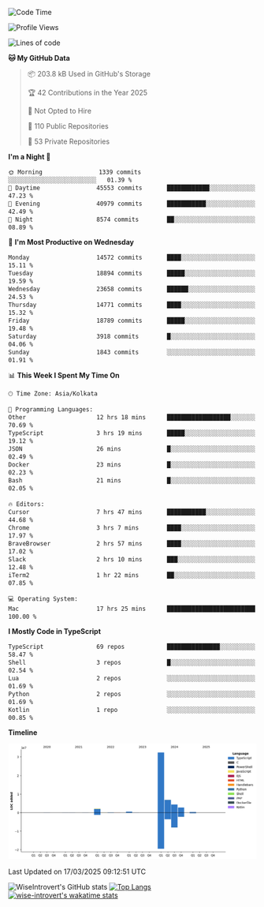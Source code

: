 <!--START_SECTION:waka-->
![Code Time](http://img.shields.io/badge/Code%20Time-2%2C262%20hrs%2028%20mins-blue)

![Profile Views](http://img.shields.io/badge/Profile%20Views-3-blue)

![Lines of code](https://img.shields.io/badge/From%20Hello%20World%20I%27ve%20Written-49.6%20million%20lines%20of%20code-blue)

**🐱 My GitHub Data** 

> 📦 203.8 kB Used in GitHub's Storage 
 > 
> 🏆 42 Contributions in the Year 2025
 > 
> 🚫 Not Opted to Hire
 > 
> 📜 110 Public Repositories 
 > 
> 🔑 53 Private Repositories 
 > 
**I'm a Night 🦉** 

```text
🌞 Morning                1339 commits        ░░░░░░░░░░░░░░░░░░░░░░░░░   01.39 % 
🌆 Daytime                45553 commits       ████████████░░░░░░░░░░░░░   47.23 % 
🌃 Evening                40979 commits       ███████████░░░░░░░░░░░░░░   42.49 % 
🌙 Night                  8574 commits        ██░░░░░░░░░░░░░░░░░░░░░░░   08.89 % 
```
📅 **I'm Most Productive on Wednesday** 

```text
Monday                   14572 commits       ████░░░░░░░░░░░░░░░░░░░░░   15.11 % 
Tuesday                  18894 commits       █████░░░░░░░░░░░░░░░░░░░░   19.59 % 
Wednesday                23658 commits       ██████░░░░░░░░░░░░░░░░░░░   24.53 % 
Thursday                 14771 commits       ████░░░░░░░░░░░░░░░░░░░░░   15.32 % 
Friday                   18789 commits       █████░░░░░░░░░░░░░░░░░░░░   19.48 % 
Saturday                 3918 commits        █░░░░░░░░░░░░░░░░░░░░░░░░   04.06 % 
Sunday                   1843 commits        ░░░░░░░░░░░░░░░░░░░░░░░░░   01.91 % 
```


📊 **This Week I Spent My Time On** 

```text
🕑︎ Time Zone: Asia/Kolkata

💬 Programming Languages: 
Other                    12 hrs 18 mins      ██████████████████░░░░░░░   70.69 % 
TypeScript               3 hrs 19 mins       █████░░░░░░░░░░░░░░░░░░░░   19.12 % 
JSON                     26 mins             █░░░░░░░░░░░░░░░░░░░░░░░░   02.49 % 
Docker                   23 mins             █░░░░░░░░░░░░░░░░░░░░░░░░   02.23 % 
Bash                     21 mins             █░░░░░░░░░░░░░░░░░░░░░░░░   02.05 % 

🔥 Editors: 
Cursor                   7 hrs 47 mins       ███████████░░░░░░░░░░░░░░   44.68 % 
Chrome                   3 hrs 7 mins        ████░░░░░░░░░░░░░░░░░░░░░   17.97 % 
BraveBrowser             2 hrs 57 mins       ████░░░░░░░░░░░░░░░░░░░░░   17.02 % 
Slack                    2 hrs 10 mins       ███░░░░░░░░░░░░░░░░░░░░░░   12.48 % 
iTerm2                   1 hr 22 mins        ██░░░░░░░░░░░░░░░░░░░░░░░   07.85 % 

💻 Operating System: 
Mac                      17 hrs 25 mins      █████████████████████████   100.00 % 
```

**I Mostly Code in TypeScript** 

```text
TypeScript               69 repos            ███████████████░░░░░░░░░░   58.47 % 
Shell                    3 repos             █░░░░░░░░░░░░░░░░░░░░░░░░   02.54 % 
Lua                      2 repos             ░░░░░░░░░░░░░░░░░░░░░░░░░   01.69 % 
Python                   2 repos             ░░░░░░░░░░░░░░░░░░░░░░░░░   01.69 % 
Kotlin                   1 repo              ░░░░░░░░░░░░░░░░░░░░░░░░░   00.85 % 
```



**Timeline**

![Lines of Code chart](https://raw.githubusercontent.com/wise-introvert/wise-introvert/master/assets/bar_graph.png)


 Last Updated on 17/03/2025 09:12:51 UTC
<!--END_SECTION:waka-->

![WiseIntrovert's GitHub stats](https://github-readme-stats.vercel.app/api?username=wise-introvert&count_private=true&show_icons=true)
[![Top Langs](https://github-readme-stats.vercel.app/api/top-langs/?username=wise-introvert&langs_count=10)](https://github.com/anuraghazra/github-readme-stats)
[![wise-introvert's wakatime stats](https://github-readme-stats.vercel.app/api/wakatime?username=wiseintrovert)](https://github.com/anuraghazra/github-readme-stats)
